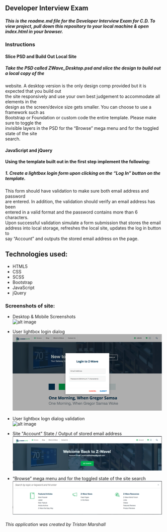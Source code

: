 ## Developer Interview Exam		
  		  
 ##### This is the readme.md file for the Developer Interview Exam for C.D. To view project, pull down this repository to your local machine & open index.html in your browser.		
 		
 ### Instructions		
 		
 #### Slice PSD and Build Out Local Site		
 		
 ##### Take the PSD called ZWave_Desktop.psd and slice the design to build out a local copy of the		
 website. A desktop version is the only design comp provided but it is expected that you build out		
 the site responsively and use your own best judgement to accommodate all elements in the		
 design as the screen/device size gets smaller. You can choose to use a framework such as		
 Bootstrap or Foundation or custom code the entire template. Please make sure to toggle the		
 invisible layers in the PSD for the “Browse” mega menu and for the toggled state of the site		
 search.		
 		
 #### JavaScript and jQuery		
 		
 #### Using the template built out in the first step implement the following:		
 		
 ##### 1. Create a lightbox login form upon clicking on the “Log In” button on the template.		
 This form should have validation to make sure both email address and password		
 are entered. In addition, the validation should verify an email address has been		
 entered in a valid format and the password contains more than 6 characters.		
 Upon successful validation simulate a form submission that stores the email		
 address into local storage, refreshes the local site, updates the log in button to		
 say “Account” and outputs the stored email address on the page.		
 		
 ## Technologies used:		
 		
 * HTML5		
 * CSS		
 * SCSS		
 * Bootstrap		
 * JavaScript		
 * jQuery		
 		
 ### Screenshots of site:		
 		
 * Desktop & Mobile Screenshots		
 ![alt image](/images/readme-images/screen-shot-desktop-mobile.jpg)		
 		
 * User lightbox login dialog 		
 ![alt image](/images/readme-images/screen-shot-dialog.png)		
 		
 * User lightbox logn dialog validation 		
 ![alt image](/images/readme-images/screen-shot-validation.png)		
 		
 * Site "Account" State / Output of stored email address		
 ![alt image](/images/readme-images/screen-shot-loggedin.png)		
 		
 * “Browse” mega menu and for the toggled state of the site search		
 ![alt image](/images/readme-images/screen-shot-dropdown-search.png)		
 		
 ###### This application was created by Tristan Marshall